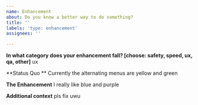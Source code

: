```yaml
---
name: Enhancement
about: Do you know a better way to do something?
title: ''
labels: 'type: enhancement'
assignees: ''

---
```


**In what category does your enhancement fall? [choose: safety, speed, ux, qa, other]**
ux

**Status Quo **
Currently the alternating menus are yellow and green

**The Enhancement**
I really like blue and purple

**Additional context**
pls fix uwu
